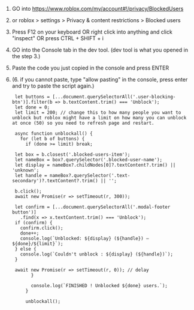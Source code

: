 1. GO into https://www.roblox.com/my/account#!/privacy/BlockedUsers
2. or roblox > settings > Privacy & content restrictions > Blocked users
3. Press F12 on your keyboard OR right click into anything and click "inspect" OR press CTRL + SHIFT + i
4. GO into the Console tab in the dev tool. (dev tool is what you opened in the step 3.)
5. Paste the code you just copied in the console and press ENTER
6. (6. if you cannot paste, type "allow pasting" in the console, press enter and try to paste the script again.)





        let buttons = [...document.querySelectorAll('.user-blocking-btn')].filter(b => b.textContent.trim() === 'Unblock');
        let done = 0;   
        let limit = 200; // change this to how many people you want to unblock but roblox might have a limit on how many you can unblock at once (50) so you need to refresh page and restart.

        async function unblockall() {
          for (let b of buttons) {
            if (done >= limit) break;

        let box = b.closest('.blocked-users-item');
        let nameBox = box?.querySelector('.blocked-user-name');
        let display = nameBox?.childNodes[0]?.textContent?.trim() || 'unknown';
        let handle = nameBox?.querySelector('.text-secondary')?.textContent?.trim() || '';

        b.click();
        await new Promise(r => setTimeout(r, 300));

        let confirm = [...document.querySelectorAll('.modal-footer button')]
          .find(x => x.textContent.trim() === 'Unblock');
        if (confirm) {
          confirm.click();
          done++;
          console.log(`Unblocked: ${display} (${handle}) — ${done}/${limit}`);
        } else {
          console.log(`Couldn't unblock : ${display} (${handle})`);
        }

        await new Promise(r => setTimeout(r, 0)); // delay
              }

              console.log(`FINISHED ! Unblocked ${done} users.`);
            }
        
            unblockall();
